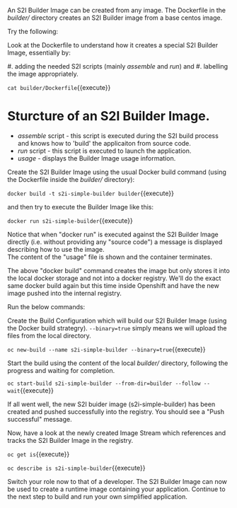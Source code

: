 An S2I Builder Image can be created from any image. 
The Dockerfile in the _builder/_ directory creates an S2I Builder image from a base centos image. 

Try the following:

Look at the Dockerfile to understand how it creates a special S2I Builder Image, essentially by:

#. adding the needed S2I scripts (mainly _assemble_ and _run_) and 
#. labelling the image appropriately.

``cat builder/Dockerfile``{{execute}}

# Sturcture of an S2I Builder Image. 

+ _assemble_ script - this script is executed during the S2I build process and knows how to 'build' the applicaiton from source code. 
+ _run_ script - this script is executed to launch the application. 
+ _usage_ - displays the Builder Image usage information.

Create the S2I Builder Image using the usual Docker build command (using the Dockerfile inside the _builder/_ directory): 

``docker build -t s2i-simple-builder builder``{{execute}}

and then try to execute the Builder Image like this:

``docker run s2i-simple-builder``{{execute}}

Notice that when "docker run" is executed against the S2I Builder Image directly (i.e.  without providing any "source code") a message is displayed describing how to use the image.  
The content of the "usage" file is shown and the container terminates. 

The above "docker build" command creates the image but only stores it into the local docker storage and not into a docker registry. We'll do the exact same docker build again but this time inside Openshift and have the new image pushed into the internal registry.

Run the below commands:

Create the Build Configuration which will build our S2I Builder Image (using the Docker build strategry).  ``--binary=true`` simply means we will upload the files from the local directory. 

``oc new-build --name s2i-simple-builder --binary=true``{{execute}}

Start the build using the content of the local _builder/_ directory, following the progress and waiting for completion.

``oc start-build s2i-simple-builder --from-dir=builder --follow --wait``{{execute}}

If all went well, the new S2I buider image (s2i-simple-builder) has been created and pushed successfully into the registry.  You should see a "Push successful" message. 

Now, have a look at the newly created Image Stream which references and tracks the S2I Builder Image in the registry.

``oc get is``{{execute}}

``oc describe is s2i-simple-builder``{{execute}}

Switch your role now to that of a developer. The S2I Builder Image can now be used to create a runtime image containing your application.  Continue to the next step to build and run your own simplified application. 

